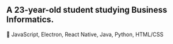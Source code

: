 ## A 23-year-old student studying Business Informatics.
👻 JavaScript, Electron, React Native, Java, Python, HTML/CSS
